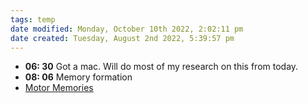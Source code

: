 ```yaml
---
tags: temp
date modified: Monday, October 10th 2022, 2:02:11 pm
date created: Tuesday, August 2nd 2022, 5:39:57 pm
---
```

- **06: 30** Got a mac. Will do most of my research on this from today.
- **08: 06** Memory formation
- [Motor Memories](Motor%20Memories.md)

